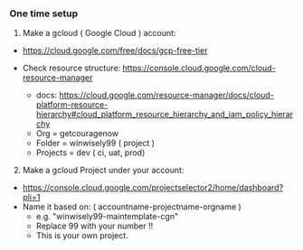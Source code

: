 
### One time setup

1. Make a gcloud ( Google Cloud ) account:

- https://cloud.google.com/free/docs/gcp-free-tier

- Check resource structure: https://console.cloud.google.com/cloud-resource-manager
	- docs: 
https://cloud.google.com/resource-manager/docs/cloud-platform-resource-hierarchy#cloud_platform_resource_hierarchy_and_iam_policy_hierarchy
	- Org = getcouragenow
	- Folder = winwisely99 ( project )
	- Projects = dev ( ci, uat, prod)

2. Make a gcloud Project under your account:

- https://console.cloud.google.com/projectselector2/home/dashboard?pli=1
- Name it based on: ( accountname-projectname-orgname )
	- e.g. "winwisely99-maintemplate-cgn"
	- Replace 99 with your number !!
	- This is your own project.